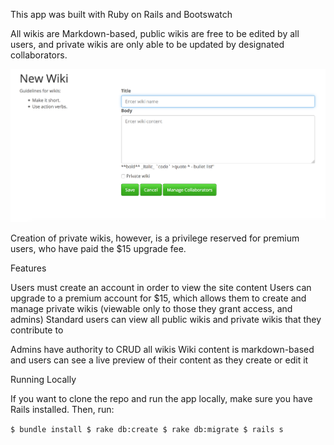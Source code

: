 
This app was built with Ruby on Rails and Bootswatch

All wikis are Markdown-based, public wikis are free to be edited by all users, and private wikis are only able to be updated by designated collaborators.

![wikis](app/assets/images/botan.png)

Creation of private wikis, however, is a privilege reserved for premium users, who have paid the $15 upgrade fee.



Features

Users must create an account in order to view the site content
Users can upgrade to a premium account for $15, which allows them to create and manage private wikis (viewable only to those they grant access, and admins)
Standard users can view all public wikis and private wikis that they contribute to

Admins have authority to CRUD all wikis
Wiki content is markdown-based and users can see a live preview of their content as they create or edit it

Running Locally

If you want to clone the repo and run the app locally, make sure you have Rails installed. Then, run:

`$ bundle install
$ rake db:create
$ rake db:migrate
$ rails s`
